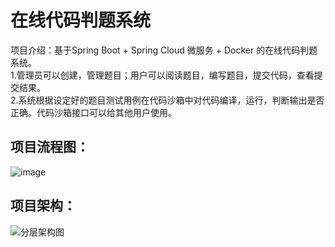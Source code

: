 # 在线代码判题系统
项目介绍：基于Spring Boot + Spring Cloud 微服务 + Docker 的在线代码判题系统。  
1.管理员可以创建，管理题目；用户可以阅读题目，编写题目，提交代码，查看提交结果。  
2.系统根据设定好的题目测试用例在代码沙箱中对代码编译，运行，判断输出是否正确。代码沙箱接口可以给其他用户使用。  

## 项目流程图：  
![image](https://github.com/thefirstgg/gsy/assets/76733862/019cc516-d904-4f58-8893-651e2dc03571)


## 项目架构：  
![分层架构图](https://github.com/thefirstgg/gsy/assets/76733862/06f8846b-e369-4be9-8336-25423b0e2fe8)
